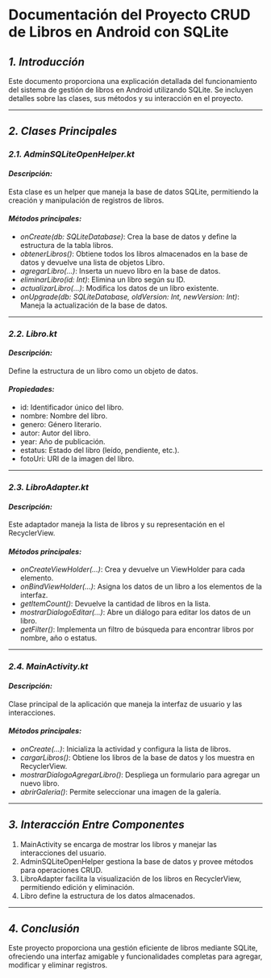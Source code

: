 
# Documentación del Proyecto CRUD de Libros en Android con SQLite

## *1. Introducción*
Este documento proporciona una explicación detallada del funcionamiento del sistema de gestión de libros en Android utilizando SQLite. Se incluyen detalles sobre las clases, sus métodos y su interacción en el proyecto.

---

## *2. Clases Principales*
### *2.1. AdminSQLiteOpenHelper.kt*
#### *Descripción:*
Esta clase es un helper que maneja la base de datos SQLite, permitiendo la creación y manipulación de registros de libros.

#### *Métodos principales:*
- *onCreate(db: SQLiteDatabase)*: Crea la base de datos y define la estructura de la tabla libros.
- *obtenerLibros()*: Obtiene todos los libros almacenados en la base de datos y devuelve una lista de objetos Libro.
- *agregarLibro(...)*: Inserta un nuevo libro en la base de datos.
- *eliminarLibro(id: Int)*: Elimina un libro según su ID.
- *actualizarLibro(...)*: Modifica los datos de un libro existente.
- *onUpgrade(db: SQLiteDatabase, oldVersion: Int, newVersion: Int)*: Maneja la actualización de la base de datos.

---

### *2.2. Libro.kt*
#### *Descripción:*
Define la estructura de un libro como un objeto de datos.

#### *Propiedades:*
- id: Identificador único del libro.
- nombre: Nombre del libro.
- genero: Género literario.
- autor: Autor del libro.
- year: Año de publicación.
- estatus: Estado del libro (leído, pendiente, etc.).
- fotoUri: URI de la imagen del libro.

---

### *2.3. LibroAdapter.kt*
#### *Descripción:*
Este adaptador maneja la lista de libros y su representación en el RecyclerView.

#### *Métodos principales:*
- *onCreateViewHolder(...)*: Crea y devuelve un ViewHolder para cada elemento.
- *onBindViewHolder(...)*: Asigna los datos de un libro a los elementos de la interfaz.
- *getItemCount()*: Devuelve la cantidad de libros en la lista.
- *mostrarDialogoEditar(...)*: Abre un diálogo para editar los datos de un libro.
- *getFilter()*: Implementa un filtro de búsqueda para encontrar libros por nombre, año o estatus.

---

### *2.4. MainActivity.kt*
#### *Descripción:*
Clase principal de la aplicación que maneja la interfaz de usuario y las interacciones.

#### *Métodos principales:*
- *onCreate(...)*: Inicializa la actividad y configura la lista de libros.
- *cargarLibros()*: Obtiene los libros de la base de datos y los muestra en RecyclerView.
- *mostrarDialogoAgregarLibro()*: Despliega un formulario para agregar un nuevo libro.
- *abrirGaleria()*: Permite seleccionar una imagen de la galería.

---

## *3. Interacción Entre Componentes*
1. MainActivity se encarga de mostrar los libros y manejar las interacciones del usuario.
2. AdminSQLiteOpenHelper gestiona la base de datos y provee métodos para operaciones CRUD.
3. LibroAdapter facilita la visualización de los libros en RecyclerView, permitiendo edición y eliminación.
4. Libro define la estructura de los datos almacenados.

---

## *4. Conclusión*
Este proyecto proporciona una gestión eficiente de libros mediante SQLite, ofreciendo una interfaz amigable y funcionalidades completas para agregar, modificar y eliminar registros.
